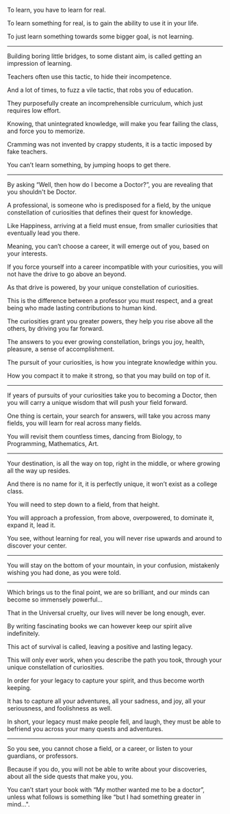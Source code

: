 To learn,
you have to learn for real.

To learn something for real,
is to gain the ability to use it in your life.

To just learn something towards some bigger goal,
is not learning.

---

Building boring little bridges,
to some distant aim, is called getting an impression of learning.

Teachers often use this tactic,
to hide their incompetence.

And a lot of times, to fuzz a vile tactic,
that robs you of education.

They purposefully create an incomprehensible curriculum,
which just requires low effort.

Knowing, that unintegrated knowledge,
will make you fear failing the class, and force you to memorize.

Cramming was not invented by crappy students,
it is a tactic imposed by fake teachers.

You can’t learn something,
by jumping hoops to get there.

---

By asking “Well, then how do I become a Doctor?”,
you are revealing that you shouldn't be Doctor.

A professional, is someone who is predisposed for a field,
by the unique constellation of curiosities that defines their quest for knowledge.

Like Happiness, arriving at a field must ensue,
from smaller curiosities that eventually lead you there.

Meaning, you can’t choose a career,
it will emerge out of you, based on your interests.

If you force yourself into a career incompatible with your curiosities,
you will not have the drive to go above an beyond.

As that drive is powered,
by your unique constellation of curiosities.

This is the difference between a professor you must respect,
and a great being who made lasting contributions to human kind.

The curiosities grant you greater powers,
they help you rise above all the others, by driving you far forward.

The answers to you ever growing constellation,
brings you joy, health, pleasure, a sense of accomplishment.

The pursuit of your curiosities,
is how you integrate knowledge within you.

How you compact it to make it strong,
so that you may build on top of it.

---

If years of pursuits of your curiosities take you to becoming a Doctor,
then you will carry a unique wisdom that will push your field forward.

One thing is certain, your search for answers, will take you across many fields,
you will learn for real across many fields.

You will revisit them countless times,
dancing from Biology, to Programming, Mathematics, Art.

---

Your destination, is all the way on top,
right in the middle, or where growing all the way up resides.

And there is no name for it, it is perfectly unique,
it won’t exist as a college class.

You will need to step down to a field,
from that height.

You will approach a profession, from above, overpowered,
to dominate it, expand it, lead it.

You see, without learning for real,
you will never rise upwards and around to discover your center.

---

You will stay on the bottom of your mountain,
in your confusion, mistakenly wishing you had done, as you were told.

---

Which brings us to the final point,
we are so brilliant, and our minds can become so immensely powerful…

That in the Universal cruelty,
our lives will never be long enough, ever.

By writing fascinating books
we can however keep our spirit alive indefinitely.

This act of survival is called,
leaving a positive and lasting legacy.

This will only ever work, when you describe the path you took,
through your unique constellation of curiosities.

In order for your legacy to capture your spirit,
and thus become worth keeping.

It has to capture all your adventures,
all your sadness, and joy, all your seriousness, and foolishness as well.

In short, your legacy must make people fell, and laugh,
they must be able to befriend you across your many quests and adventures.

---

So you see, you cannot chose a field, or a career,
or listen to your guardians, or professors.

Because if you do, you will not be able to write about your discoveries,
about all the side quests that make you, you.

You can’t start your book with “My mother wanted me to be a doctor”,
unless what follows is something like “but I had something greater in mind...".

